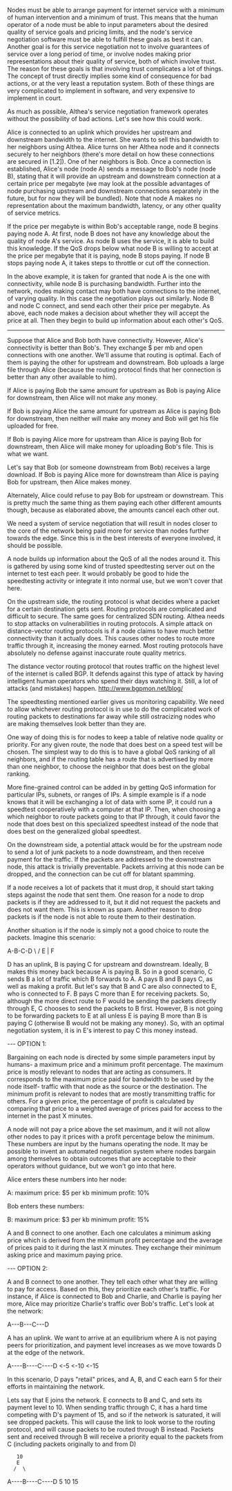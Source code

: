 Nodes must be able to arrange payment for internet service with a minimum of human intervention and a minimum of trust. This means that the human operator of a node must be able to input parameters about the desired quality of service goals and pricing limits, and the node's service negotiation software must be able to fulfill these goals as best it can. Another goal is for this service negotiation not to involve guarantees of service over a long period of time, or involve nodes making prior representations about their quality of service, both of which involve trust. The reason for these goals is that involving trust complicates a lot of things. The concept of trust directly implies some kind of consequence for bad actions, or at the very least a reputation system. Both of these things are very complicated to implement in software, and very expensive to implement in court.

As much as possible, Althea's service negotiation framework operates without the possibility of bad actions. Let's see how this could work. 

Alice is connected to an uplink which provides her upstream and downstream bandwidth to the internet. She wants to sell this bandwidth to her neighbors using Althea. Alice turns on her Althea node and it connects securely to her neighbors (there's more detail on how these connections are secured in [1.2]). One of her neighbors is Bob. Once a connection is established, Alice's node (node A) sends a message to Bob's node (node B), stating that it will provide an upstream and downstream connection at a certain price per megabyte (we may look at the possible advantages of node purchasing upstream and downstream connections separately in the future, but for now they will be bundled). Note that node A makes no representation about the maximum bandwidth, latency, or any other quality of service metrics.

If the price per megabyte is within Bob's acceptable range, node B begins paying node A. At first, node B does not have any knowledge about the quality of node A's service. As node B uses the service, it is able to build this knowledge. If the QoS drops below what node B is willing to accept at the price per megabyte that it is paying, node B stops paying. If node B stops paying node A, it takes steps to throttle or cut off the connection.

In the above example, it is taken for granted that node A is the one with connectivity, while node B is purchasing bandwidth. Further into the network, nodes making contact may both have connections to the internet, of varying quality. In this case the negotiation plays out similarly. Node B and node C connect, and send each other their price per megabyte. As above, each node makes a decision about whether they will accept the price at all. Then they begin to build up information about each other's QoS.  

----

Suppose that Alice and Bob both have connectivity. However, Alice's connectivity is better than Bob's. They exchange $ per mb and open connections with one another. We'll assume that routing is optimal. Each of them is paying the other for upstream and downstream. Bob uploads a large file through Alice (because the routing protocol finds that her connection is better than any other available to him).

If Alice is paying Bob the same amount for upstream as Bob is paying Alice for downstream, then Alice will not make any money.

If Bob is paying Alice the same amount for upstream as Alice is paying Bob for downstream, then neither will make any money and Bob will get his file uploaded for free.

If Bob is paying Alice more for upstream than Alice is paying Bob for downstream, then Alice will make money for uploading Bob's file. This is what we want.

Let's say that Bob (or someone downstream from Bob) receives a large download. If Bob is paying Alice more for downstream than Alice is paying Bob for upstream, then Alice makes money.

Alternately, Alice could refuse to pay Bob for upstream or downstream. This is pretty much the same thing as them paying each other different amounts though, because as elaborated above, the amounts cancel each other out.

We need a system of service negotiation that will result in nodes closer to the core of the network being paid more for service than nodes further towards the edge. Since this is in the best interests of everyone involved, it should be possible.

A node builds up information about the QoS of all the nodes around it. This is gathered by using some kind of trusted speedtesting server out on the internet to test each peer. It would probably be good to hide the speedtesting activity or integrate it into normal use, but we won't cover that here. 

On the upstream side, the routing protocol is what decides where a packet for a certain destination gets sent. Routing protocols are complicated and difficult to secure. The same goes for centralized SDN routing. Althea needs to stop attacks on vulnerabilities in routing protocols. A simple attack on distance-vector routing protocols is if a node claims to have much better connectivity than it actually does. This causes other nodes to route more traffic through it, increasing the money earned. Most routing protocols have absolutely no defense against inaccurate route quality metrics. 

The distance vector routing protocol that routes traffic on the highest level of the internet is called BGP. It defends against this type of attack by having intelligent human operators who spend their days watching it. Still, a lot of attacks (and mistakes) happen. http://www.bgpmon.net/blog/

The speedtesting mentioned earlier gives us monitoring capability. We need to allow whichever routing protocol is in use to do the complicated work of routing packets to destinations far away while still ostracizing nodes who are making themselves look better than they are. 

One way of doing this is for nodes to keep a table of relative node quality or priority. For any given route, the node that does best on a speed test will be chosen. The simplest way to do this is to have a global QoS ranking of all  neighbors, and if the routing table has a route that is advertised by more than one neighbor, to choose the neighbor that does best on the global ranking.

More fine-grained control can be added in by getting QoS information for particular IPs, subnets, or ranges of IPs. A simple example is if a node knows that it will be exchanging a lot of data with some IP, it could run a speedtest cooperatively with a computer at that IP. Then, when choosing a which neighbor to route packets going to that IP through, it could favor the node that does best on this specialized speedtest instead of the node that does best on the generalized global speedtest. 

On the downstream side, a potential attack would be for the upstream node to send a lot of junk packets to a node downstream, and then receive payment for the traffic. If the packets are addressed to the downstream node, this attack is trivially preventable. Packets arriving at this node can be dropped, and the connection can be cut off for blatant spamming.   

If a node receives a lot of packets that it must drop, it should start taking steps against the node that sent them. One reason for a node to drop packets is if they are addressed to it, but it did not request the packets and does not want them. This is known as spam. Another reason to drop packets is if the node is not able to route them to their destination.

Another situation is if the node is simply not a good choice to route the packets. Imagine this scenario: 

A-B-C-D 
  \ /
   E
   |
   F

D has an uplink, B is paying C for upstream and downstream. Ideally, B makes this money back because A is paying B. So in a good scenario, C sends B a lot of traffic which B forwards to A. A pays B and B pays C, as well as making a profit. But let's say that B and C are also connected to E, who is connected to F. B pays C more than E for receiving packets. So, although the more direct route to F would be sending the packets directly through E, C chooses to send the packets to B first. However, B is not going to be forwarding packets to E at all unless E is paying B more than B is paying C (otherwise B would not be making any money). So, with an optimal negotiation system, it is in E's interest to pay C this money instead.

--- OPTION 1: 

Bargaining on each node is directed by some simple parameters input by humans- a maximum price and a minimum profit percentage. The maximum price is mostly relevant to nodes that are acting as consumers. It corresponds to the maximum price paid for bandwidth to be used by the node itself- traffic with that node as the source or the destination. The minimum profit is relevant to nodes that are mostly transmitting traffic for others. For a given price, the percentage of profit is calculated by comparing that price to a weighted average of prices paid for access to the internet in the past X minutes.

A node will not pay a price above the set maximum, and it will not allow other nodes to pay it prices with a profit percentage below the minimum. These numbers are input by the humans operating the node. It may be possible to invent an automated negotiation system where nodes bargain among themselves to obtain outcomes that are acceptable to their operators without guidance, but we won't go into that here.

Alice enters these numbers into her node:

A:
  maximum price: $5 per kb
  minimum profit: 10%


Bob enters these numbers:

B:
  maximum price: $3 per kb
  minimum profit: 15%
  

A and B connect to one another. Each one calculates a minimum asking price which is derived from the minimum profit percentage and the average of prices paid to it during the last X minutes. They exchange their minimum asking price and maximum paying price.

--- OPTION 2:

A and B connect to one another. They tell each other what they are willing to pay for access. Based on this, they prioritize each other's traffic. For instance, if Alice is connected to Bob and Charlie, and Charlie is paying her more, Alice may prioritize Charlie's traffic over Bob's traffic. Let's look at the network:

A---B---C---D

A has an uplink. We want to arrive at an equilibrium where A is not paying peers for prioritization, and payment level increases as we move towards D at the edge of the network. 

A----B----C----D
   <-5 <-10 <-15

In this scenario, D pays "retail" prices, and A, B, and C each earn 5 for their efforts in maintaining the network.

Lets say that E joins the network. E connects to B and C, and sets its payment level to 10. When sending traffic through C, it has a hard time competing with D's payment of 15, and so if the network is saturated, it will see dropped packets. This will cause the link to look worse to the routing protocol, and will cause packets to be routed through B instead. Packets sent and received through B will receive a priority equal to the packets from C (including packets originally to and from D)  
     
       10
       E
      /  \
A----B----C----D
     5   10   15